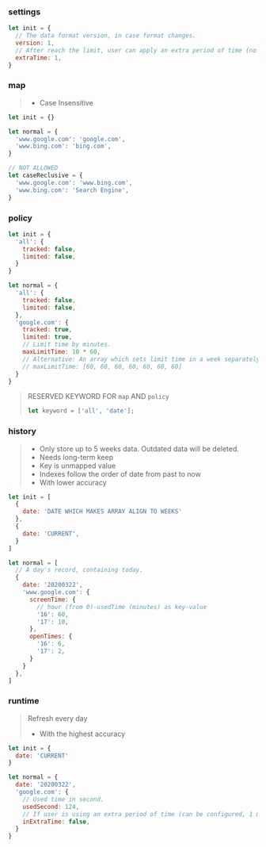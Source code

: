 ### settings
```js
let init = {
  // The data format version, in case format changes.
  version: 1,
  // After reach the limit, user can apply an extra period of time (no more than 10 minutes).
  extraTime: 1,
}
```

### map
> * Case Insensitive
```js
let init = {}
```
```js
let normal = {
  'www.google.com': 'google.com',
  'www.bing.com': 'bing.com',
}
```
```js
// NOT ALLOWED
let caseReclusive = {
  'www.google.com': 'www.bing.com',
  'www.bing.com': 'Search Engine',
}
```

### policy
```js
let init = {
  'all': {
    tracked: false,
    limited: false,
  }
}
```
```js
let normal = {
  'all': {
    tracked: false,
    limited: false,
  },
  'google.com': {
    tracked: true,
    limited: true,
    // Limit time by minutes.
    maxLimitTime: 10 * 60,
    // Alternative: An array which sets limit time in a week separately (From Sunday).
    // maxLimitTime: [60, 60, 60, 60, 60, 60, 60]
  }
}
```
> RESERVED KEYWORD FOR `map` AND `policy`
> ```js
> let keyword = ['all', 'date'];
> ```

### history
> * Only store up to 5 weeks data. Outdated data will be deleted.
> * Needs long-term keep
> * Key is unmapped value
> * Indexes follow the order of date from past to now
> * With lower accuracy
```js
let init = [
  {
    date: 'DATE WHICH MAKES ARRAY ALIGN TO WEEKS'
  },
  {
    date: 'CURRENT',
  }
]
```
```js
let normal = [
  // A day's record, containing today.
  {
    date: '20200322',
    'www.google.com': {
      screenTime: {
        // hour (from 0)-usedTime (minutes) as key-value
        '16': 60,
        '17': 10,
      },
      openTimes: {
        '16': 6,
        '17': 2,
      }
    }
  },
]
```

### runtime
> Refresh every day
> * With the highest accuracy
```js
let init = {
  date: 'CURRENT'
}
```
```js
let normal = {
  date: '20200322',
  'google.com': {
    // Used time in second.
    usedSecond: 124,
    // If user is using an extra period of time (can be configured, 1 min by default).
    inExtraTime: false,
  }
}
```
